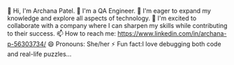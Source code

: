👋 Hi, I'm Archana Patel.
👀 I'm a QA Engineer.
🌱 I'm eager to expand my knowledge and explore all aspects of technology.
💞️ I'm excited to collaborate with a company where I can sharpen my skills while contributing to their success.
📫 How to reach me: https://www.linkedin.com/in/archana-p-56303734/
😄 Pronouns: She/her
⚡ Fun fact:I love debugging both code and real-life puzzles...
